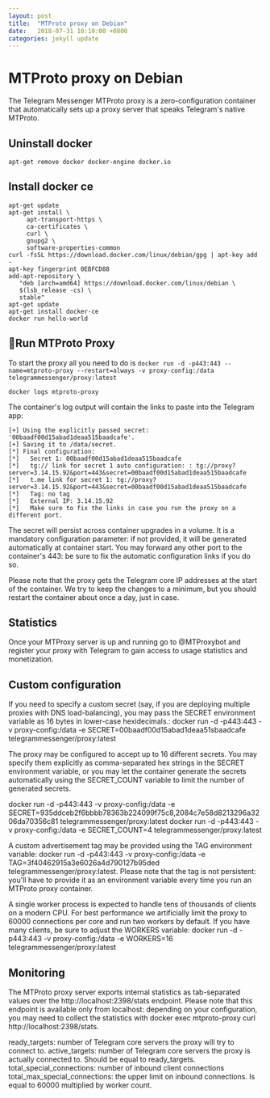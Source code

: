 ```yaml
---
layout: post
title:  "MTProto proxy on Debian"
date:   2018-07-31 10:10:00 +0800
categories: jekyll update
---
```


# MTProto proxy on Debian

The Telegram Messenger MTProto proxy is a zero-configuration container that automatically sets up a proxy server that speaks Telegram's native MTProto.

## Uninstall docker
`apt-get remove docker docker-engine docker.io`

## Install docker ce

```
apt-get update
apt-get install \
     apt-transport-https \
     ca-certificates \
     curl \
     gnupg2 \
     software-properties-common
curl -fsSL https://download.docker.com/linux/debian/gpg | apt-key add -
apt-key fingerprint 0EBFCD88
add-apt-repository \
   "deb [arch=amd64] https://download.docker.com/linux/debian \
   $(lsb_release -cs) \
   stable"
apt-get update
apt-get install docker-ce
docker run hello-world
```

## Run MTProto Proxy
To start the proxy all you need to do is
`docker run -d -p443:443 --name=mtproto-proxy --restart=always -v proxy-config:/data telegrammessenger/proxy:latest`

`docker logs mtproto-proxy`

The container's log output will contain the links to paste into the Telegram app:
```
[+] Using the explicitly passed secret: '00baadf00d15abad1deaa515baadcafe'.
[+] Saving it to /data/secret.
[*] Final configuration:
[*]   Secret 1: 00baadf00d15abad1deaa515baadcafe
[*]   tg:// link for secret 1 auto configuration: : tg://proxy?server=3.14.15.92&port=443&secret=00baadf00d15abad1deaa515baadcafe
[*]   t.me link for secret 1: tg://proxy?server=3.14.15.92&port=443&secret=00baadf00d15abad1deaa515baadcafe
[*]   Tag: no tag
[*]   External IP: 3.14.15.92
[*]   Make sure to fix the links in case you run the proxy on a different port.
```

The secret will persist across container upgrades in a volume. It is a mandatory configuration parameter: if not provided, it will be generated automatically at container start. You may forward any other port to the container's 443: be sure to fix the automatic configuration links if you do so.

Please note that the proxy gets the Telegram core IP addresses at the start of the container. We try to keep the changes to a minimum, but you should restart the container about once a day, just in case.

## Statistics
Once your MTProxy server is up and running go to @MTProxybot and register your proxy with Telegram to gain access to usage statistics and monetization.

## Custom configuration
If you need to specify a custom secret (say, if you are deploying multiple proxies with DNS load-balancing), you may pass the SECRET environment variable as 16 bytes in lower-case hexidecimals.:
docker run -d -p443:443 -v proxy-config:/data -e SECRET=00baadf00d15abad1deaa51sbaadcafe telegrammessenger/proxy:latest

The proxy may be configured to accept up to 16 different secrets. You may specify them explicitly as comma-separated hex strings in the SECRET environment variable, or you may let the container generate the secrets automatically using the SECRET_COUNT variable to limit the number of generated secrets.

docker run -d -p443:443 -v proxy-config:/data -e SECRET=935ddceb2f6bbbb78363b224099f75c8,2084c7e58d8213296a3206da70356c81 telegrammessenger/proxy:latest
docker run -d -p443:443 -v proxy-config:/data -e SECRET_COUNT=4 telegrammessenger/proxy:latest

A custom advertisement tag may be provided using the TAG environment variable:
docker run -d -p443:443 -v proxy-config:/data -e TAG=3f40462915a3e6026a4d790127b95ded telegrammessenger/proxy:latest.
Please note that the tag is not persistent: you'll have to provide it as an environment variable every time you run an MTProto proxy container.

A single worker process is expected to handle tens of thousands of clients on a modern CPU. For best performance we artificially limit the proxy to 60000 connections per core and run two workers by default. If you have many clients, be sure to adjust the WORKERS variable:
docker run -d -p443:443 -v proxy-config:/data -e WORKERS=16 telegrammessenger/proxy:latest

## Monitoring
The MTProto proxy server exports internal statistics as tab-separated values over the http://localhost:2398/stats endpoint. Please note that this endpoint is available only from localhost: depending on your configuration, you may need to collect the statistics with docker exec mtproto-proxy curl http://localhost:2398/stats.

ready_targets: number of Telegram core servers the proxy will try to connect to.
active_targets: number of Telegram core servers the proxy is actually connected to. Should be equal to ready_targets.
total_special_connections: number of inbound client connections
total_max_special_connections: the upper limit on inbound connections. Is equal to 60000 multiplied by worker count.